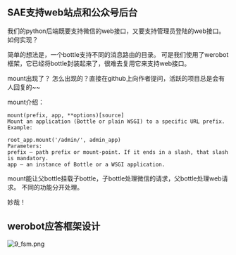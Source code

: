 ## SAE支持web站点和公众号后台

我们的python后端既要支持微信的web接口，又要支持管理员登陆的web接口。
如何实现？


简单的想法是，一个bottle支持不同的消息路由的目录。
可是我们使用了werobot框架，它已经将bottle封装起来了，很难去复用它来支持web接口。


mount出现了？
怎么出现的？直接在github上向作者提问，活跃的项目总是会有人回复的~~

mount介绍：

```
mount(prefix, app, **options)[source]
Mount an application (Bottle or plain WSGI) to a specific URL prefix. Example:

root_app.mount('/admin/', admin_app)
Parameters:	
prefix – path prefix or mount-point. If it ends in a slash, that slash is mandatory.
app – an instance of Bottle or a WSGI application.
```
mount能让父bottle挂载子bottle，子bottle处理微信的请求，父bottle处理web请求。
不同的功能分开处理。

妙哉！

## werobot应答框架设计

![9_fsm.png](http://upload-images.jianshu.io/upload_images/20396-3a06c9bd25a7afa5.png)


